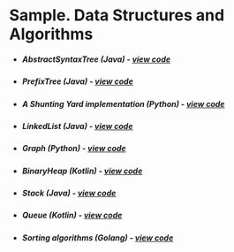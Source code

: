 # Sample. Data Structures and Algorithms

* ##### AbstractSyntaxTree (Java) - [view code](https://gist.github.com/limnid/8f358db2e93c84e6cf96e39dbe915b17)
* ##### PrefixTree (Java) - [view code](https://gist.github.com/limnid/2f145986a564e045ec0f1c82aebd3807)
* ##### A Shunting Yard implementation (Python) - [view code](https://gist.github.com/limnid/08efb4ea866938c5a0d78379b91c723e)
* ##### LinkedList (Java) - [view code](https://gist.github.com/limnid/207ab26ca2549b095efe68be9fee7ab5)
* ##### Graph (Python) - [view code](https://gist.github.com/limnid/9d3a6f4a7dff42a6d22e79f848c001b1)
* ##### BinaryHeap (Kotlin) - [view code](https://gist.github.com/limnid/bfcf0e83a724a9e4c19586fa1f0878f9)
* ##### Stack (Java) - [view code](https://gist.github.com/limnid/1dedf04e919a918c85b0f91d47f96c0b)
* ##### Queue (Kotlin) - [view code](https://gist.github.com/limnid/a38f430d247dd327b721bd74d7a4c5fb)
* ##### Sorting algorithms (Golang) - [view code](https://gist.github.com/limnid/87625d9ac650d01d75651163521497c1)